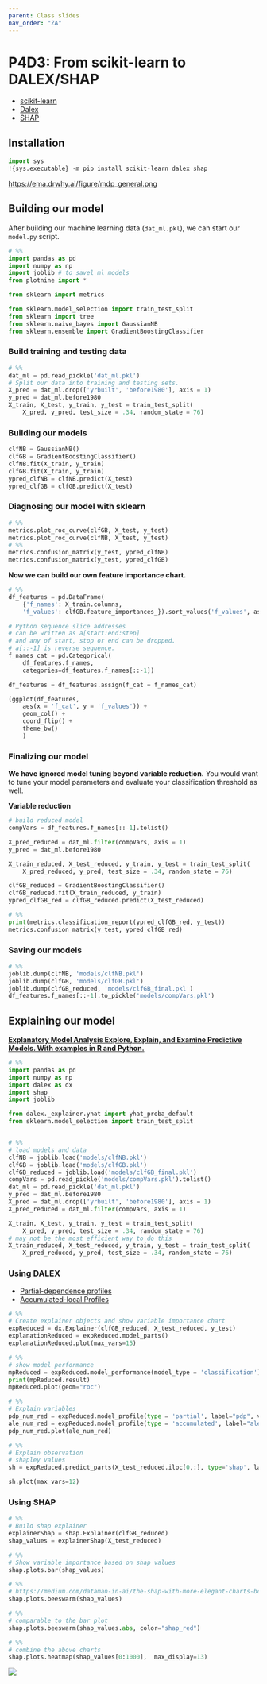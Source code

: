 ```yaml
---
parent: Class slides
nav_order: "ZA"
---
```


# P4D3: From scikit-learn to DALEX/SHAP

- [scikit-learn](https://scikit-learn.org/stable/)
- [Dalex](https://dalex.drwhy.ai/python/api/)
- [SHAP](https://shap.readthedocs.io/en/latest/index.html)

## Installation

```python
import sys
!{sys.executable} -m pip install scikit-learn dalex shap
```
https://ema.drwhy.ai/figure/mdp_general.png

## Building our model

After building our machine learning data (`dat_ml.pkl`), we can start our `model.py` script.

```python
# %%
import pandas as pd
import numpy as np
import joblib # to savel ml models
from plotnine import *

from sklearn import metrics

from sklearn.model_selection import train_test_split
from sklearn import tree
from sklearn.naive_bayes import GaussianNB
from sklearn.ensemble import GradientBoostingClassifier
```

### Build training and testing data

```python
# %%
dat_ml = pd.read_pickle('dat_ml.pkl')
# Split our data into training and testing sets.
X_pred = dat_ml.drop(['yrbuilt', 'before1980'], axis = 1)
y_pred = dat_ml.before1980
X_train, X_test, y_train, y_test = train_test_split(
    X_pred, y_pred, test_size = .34, random_state = 76)  
```

### Building our models

```python
clfNB = GaussianNB()
clfGB = GradientBoostingClassifier()
clfNB.fit(X_train, y_train)
clfGB.fit(X_train, y_train)
ypred_clfNB = clfNB.predict(X_test)
ypred_clfGB = clfGB.predict(X_test)
```

### Diagnosing our model with sklearn

```python
# %%
metrics.plot_roc_curve(clfGB, X_test, y_test)
metrics.plot_roc_curve(clfNB, X_test, y_test)
# %%
metrics.confusion_matrix(y_test, ypred_clfNB)
metrics.confusion_matrix(y_test, ypred_clfGB)
```

__Now we can build our own feature importance chart.__

```python
# %%
df_features = pd.DataFrame(
    {'f_names': X_train.columns, 
    'f_values': clfGB.feature_importances_}).sort_values('f_values', ascending = False).head(12)

# Python sequence slice addresses 
# can be written as a[start:end:step]
# and any of start, stop or end can be dropped.
# a[::-1] is reverse sequence.
f_names_cat = pd.Categorical(
    df_features.f_names,
    categories=df_features.f_names[::-1])

df_features = df_features.assign(f_cat = f_names_cat)

(ggplot(df_features,
    aes(x = 'f_cat', y = 'f_values')) +
    geom_col() +
    coord_flip() +
    theme_bw()
    )
```

### Finalizing our model

__We have ignored model tuning beyond variable reduction.__ You would want to tune your model parameters and evaluate your classification threshold as well.

__Variable reduction__

```python
# build reduced model
compVars = df_features.f_names[::-1].tolist()

X_pred_reduced = dat_ml.filter(compVars, axis = 1)
y_pred = dat_ml.before1980

X_train_reduced, X_test_reduced, y_train, y_test = train_test_split(
    X_pred_reduced, y_pred, test_size = .34, random_state = 76)  

clfGB_reduced = GradientBoostingClassifier()
clfGB_reduced.fit(X_train_reduced, y_train)
ypred_clfGB_red = clfGB_reduced.predict(X_test_reduced)

# %%
print(metrics.classification_report(ypred_clfGB_red, y_test))
metrics.confusion_matrix(y_test, ypred_clfGB_red)

```

### Saving our models

```python
# %%
joblib.dump(clfNB, 'models/clfNB.pkl')
joblib.dump(clfGB, 'models/clfGB.pkl')
joblib.dump(clfGB_reduced, 'models/clfGB_final.pkl')
df_features.f_names[::-1].to_pickle('models/compVars.pkl')
```

## Explaining our model

__[Explanatory Model Analysis
Explore, Explain, and Examine Predictive Models. With examples in R and Python.](https://ema.drwhy.ai/)__

```python
# %%
import pandas as pd
import numpy as np
import dalex as dx
import shap
import joblib

from dalex._explainer.yhat import yhat_proba_default
from sklearn.model_selection import train_test_split


# %%
# load models and data
clfNB = joblib.load('models/clfNB.pkl')
clfGB = joblib.load('models/clfGB.pkl')
clfGB_reduced = joblib.load('models/clfGB_final.pkl')
compVars = pd.read_pickle('models/compVars.pkl').tolist()
dat_ml = pd.read_pickle('dat_ml.pkl')
y_pred = dat_ml.before1980
X_pred = dat_ml.drop(['yrbuilt', 'before1980'], axis = 1)
X_pred_reduced = dat_ml.filter(compVars, axis = 1)

X_train, X_test, y_train, y_test = train_test_split(
    X_pred, y_pred, test_size = .34, random_state = 76) 
# may not be the most efficient way to do this
X_train_reduced, X_test_reduced, y_train, y_test = train_test_split(
    X_pred_reduced, y_pred, test_size = .34, random_state = 76)  
```

### Using DALEX

- [Partial-dependence profiles](https://ema.drwhy.ai/partialDependenceProfiles.html)
- [Accumulated-local Profiles](https://ema.drwhy.ai/accumulatedLocalProfiles.html)

```python
# %%
# Create explainer objects and show variable importance chart
expReduced = dx.Explainer(clfGB_reduced, X_test_reduced, y_test)
explanationReduced = expReduced.model_parts()
explanationReduced.plot(max_vars=15)

# %%
# show model performance
mpReduced = expReduced.model_performance(model_type = 'classification')
print(mpReduced.result)
mpReduced.plot(geom="roc")

# %%
# Explain variables
pdp_num_red = expReduced.model_profile(type = 'partial', label="pdp", variables = compVars)
ale_num_red = expReduced.model_profile(type = 'accumulated', label="ale", variables = compVars)
pdp_num_red.plot(ale_num_red)

# %%
# Explain observation
# shapley values
sh = expReduced.predict_parts(X_test_reduced.iloc[0,:], type='shap', label="first observation")

sh.plot(max_vars=12)

```

### Using SHAP

```python
# %%
# Build shap explainer
explainerShap = shap.Explainer(clfGB_reduced)
shap_values = explainerShap(X_test_reduced)

# %%
# Show variable importance based on shap values
shap.plots.bar(shap_values)

# %%
# https://medium.com/dataman-in-ai/the-shap-with-more-elegant-charts-bc3e73fa1c0c
shap.plots.beeswarm(shap_values)

# %%
# comparable to the bar plot
shap.plots.beeswarm(shap_values.abs, color="shap_red")

# %%
# combine the above charts
shap.plots.heatmap(shap_values[0:1000],  max_display=13)
```

![](img/shap_heatmap.png)